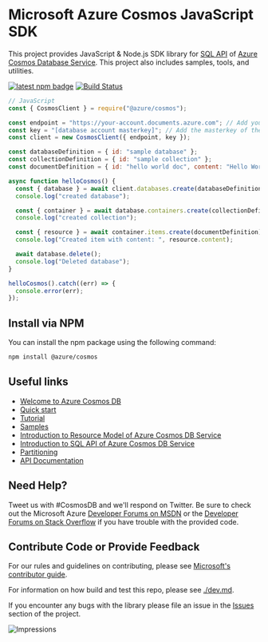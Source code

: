 # Microsoft Azure Cosmos JavaScript SDK

This project provides JavaScript & Node.js SDK library for [SQL API](https://docs.microsoft.com/en-us/azure/cosmos-db/sql-api-sql-query) of [Azure Cosmos
Database Service](https://azure.microsoft.com/en-us/services/cosmos-db/). This project also includes samples, tools, and utilities.

[![latest npm badge](https://img.shields.io/npm/v/%40azure%2Fcosmos/latest.svg)](https://www.npmjs.com/package/@azure/cosmos)
[![Build Status](https://cosmos-db-sdk-public.visualstudio.com/cosmos-db-sdk-public/_apis/build/status/Azure.azure-cosmos-js?branchName=master)](https://cosmos-db-sdk-public.visualstudio.com/cosmos-db-sdk-public/_build/latest?definitionId=7&branchName=master)

```js
// JavaScript
const { CosmosClient } = require("@azure/cosmos");

const endpoint = "https://your-account.documents.azure.com"; // Add your endpoint
const key = "[database account masterkey]"; // Add the masterkey of the endpoint
const client = new CosmosClient({ endpoint, key });

const databaseDefinition = { id: "sample database" };
const collectionDefinition = { id: "sample collection" };
const documentDefinition = { id: "hello world doc", content: "Hello World!" };

async function helloCosmos() {
  const { database } = await client.databases.create(databaseDefinition);
  console.log("created database");

  const { container } = await database.containers.create(collectionDefinition);
  console.log("created collection");

  const { resource } = await container.items.create(documentDefinition);
  console.log("Created item with content: ", resource.content);

  await database.delete();
  console.log("Deleted database");
}

helloCosmos().catch((err) => {
  console.error(err);
});
```

## Install via NPM

You can install the npm package using the following command:

```bash
npm install @azure/cosmos
```

## Useful links

- [Welcome to Azure Cosmos DB](https://docs.microsoft.com/en-us/azure/cosmos-db/community)
- [Quick start](https://docs.microsoft.com/en-us/azure/cosmos-db/sql-api-nodejs-get-started)
- [Tutorial](https://docs.microsoft.com/en-us/azure/cosmos-db/sql-api-nodejs-application)
- [Samples](https://github.com/Azure/azure-sdk-for-js/tree/master/sdk/cosmosdb/cosmos/samples)
- [Introduction to Resource Model of Azure Cosmos DB Service](https://docs.microsoft.com/en-us/azure/cosmos-db/sql-api-resources)
- [Introduction to SQL API of Azure Cosmos DB Service](https://docs.microsoft.com/en-us/azure/cosmos-db/sql-api-sql-query)
- [Partitioning](https://docs.microsoft.com/en-us/azure/cosmos-db/sql-api-partition-data)
- [API Documentation](https://docs.microsoft.com/en-us/javascript/api/%40azure/cosmos/?view=azure-node-latest)

## Need Help?

Tweet us with #CosmosDB and we'll respond on Twitter. Be sure to check out the Microsoft Azure [Developer Forums on MSDN](https://social.msdn.microsoft.com/forums/azure/en-US/home?forum=AzureDocument) or the [Developer Forums on Stack Overflow](https://stackoverflow.com/questions/tagged/azure-cosmosdb) if you have trouble with the provided code.

## Contribute Code or Provide Feedback

For our rules and guidelines on contributing, please see [Microsoft's contributor guide](https://docs.microsoft.com/en-us/contribute/).

For information on how build and test this repo, please see [./dev.md](https://github.com/Azure/azure-sdk-for-js/tree/782cee0cde77fe54abd4997d7118f3a03806d233/sdk/cosmosdb/cosmos/dev.md).

If you encounter any bugs with the library please file an issue in the [Issues](https://github.com/Azure/azure-sdk-for-js/issues) section of the project.


![Impressions](https://azure-sdk-impressions.azurewebsites.net/api/impressions/azure-sdk-for-js%2Fsdk%2Fcosmosdb%2Fcosmos%2FREADME.png)
